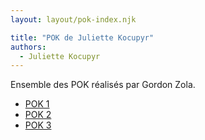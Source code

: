 ```yaml
---
layout: layout/pok-index.njk

title: "POK de Juliette Kocupyr"
authors:
  - Juliette Kocupyr
---
```


Ensemble des POK réalisés par Gordon Zola.

- [POK 1](./temps-1)
- [POK 2](./temps-2)
- [POK 3](./temps-3)
